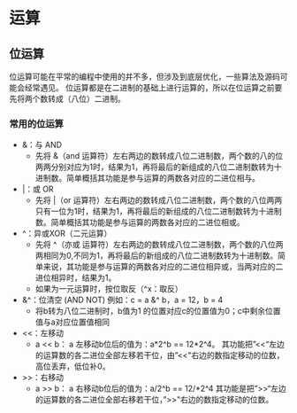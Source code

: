 # 运算
## 位运算
位运算可能在平常的编程中使用的并不多，但涉及到底层优化，一些算法及源码可能会经常遇见。
位运算都是在二进制的基础上进行运算的，所以在位运算之前要先将两个数转成（八位）二进制。
### 常用的位运算
* &：与 AND
    * 先将 &（and 运算符）左右两边的数转成八位二进制数，两个数的八的位两两分别对应为1时，结果为1，再将最后的新组成的八位二进制数转为十进制数。简单概括其功能是参与运算的两数各对应的二进位相与。
* |：或 OR
    * 先将 |（or 运算符）左右两边的数转成八位二进制数，两个数的八位两两只有一位为1时，结果为1，再将最后的新组成的八位二进制数转为十进制数。简单概括其功能是参与运算的两数各对应的二进位相或。
* ^：异或XOR（二元运算）
    * 先将 ^（亦或 运算符）左右两边的数转成八位二进制数，两个数的八位两两相同为0,不同为1，再将最后的新组成的八位二进制数转为十进制数。简单来说，其功能是参与运算的两数各对应的二进位相异或，当两对应的二进位相异时，结果为1。
    * 如果为一元运算时，按位取反（^x：取反）
* &^：位清空 (AND NOT)
例如：c = a &^ b，a = 12，b = 4
    * 将b转为八位二进制时，b值为1 的位置对应c的位置值为0；c中剩余位置值与a对应位置值相同
* <<：左移动
    * a \<\< b： a 左移动b位后的值为：a*2^b == 12\*2\^4。 其功能把”<<“左边的运算数的各二进位全部左移若干位，由”<<"右边的数指定移动的位数，高位丢弃，低位补0。
* \>\>：右移动
    * a \>\> b： a 右移动b位后的值为：a/2^b == 12/*2\^4
其功能是把”>>“左边的运算数的各二进位全部右移若干位，”>>"右边的数指定移动的位数。
